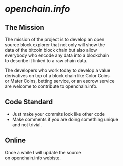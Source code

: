 # *openchain.info*


## The Mission


The mission of the project is to develop an open  
source block explorer that not only will show the  
data of the bitcoin block chain but also allow  
everybody who encode any data into a blockchain  
to describe it linked to a raw chain data.  

The developers who work today to develop a value  
derivatives on top of a block chain like Color Coins  
or Mater Coins, betting service, or an escrow service  
are welcome to contribute to openchain.info.  


## Code Standard

 * Just make your commits look like other code  
 * Make comments if you are doing something unique  
and not trivial.

## Online

Once a while I will update the source  
on openchain.info webiste.  
